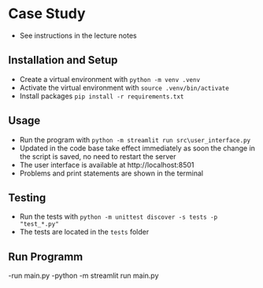 # Case Study

- See instructions in the lecture notes

## Installation and Setup
- Create a virtual environment with `python -m venv .venv`
- Activate the virtual environment with `source .venv/bin/activate`	
- Install packages `pip install -r requirements.txt`

## Usage
- Run the program with `python -m streamlit run src\user_interface.py`
- Updated in the code base take effect immediately as soon the change in the script is saved, no need to restart the server
- The user interface is available at http://localhost:8501
- Problems and print statements are shown in the terminal

## Testing

- Run the tests with `python -m unittest discover -s tests -p "test_*.py"`
- The tests are located in the `tests` folder


## Run Programm

-run main.py
-python -m streamlit run main.py
